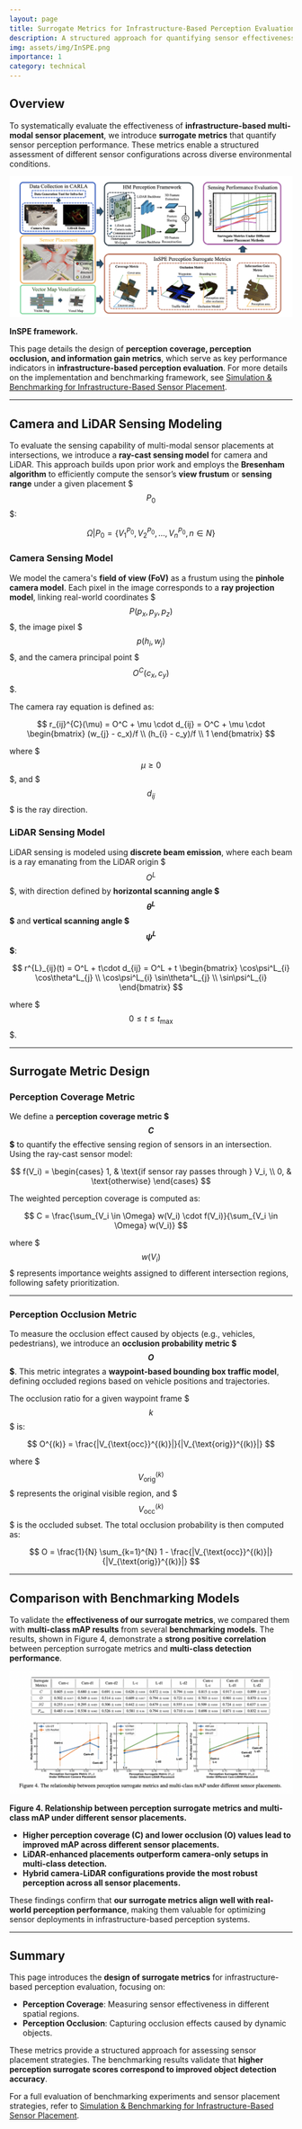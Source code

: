 ```yaml
---
layout: page
title: Surrogate Metrics for Infrastructure-Based Perception Evaluation
description: A structured approach for quantifying sensor effectiveness in infrastructure-based perception.
img: assets/img/InSPE.png
importance: 1
category: technical
---
```


## Overview  
To systematically evaluate the effectiveness of **infrastructure-based multi-modal sensor placement**, we introduce **surrogate metrics** that quantify sensor perception performance. These metrics enable a structured assessment of different sensor configurations across diverse environmental conditions.

<div class="row">
    <div class="col-md-12 text-center">
        <img src="/assets/img/InSPE-1.png" alt="Benchmarking Results" class="img-fluid rounded">
        <p class="text-center"><strong>InSPE framework.</strong></p>
    </div>
</div>

This page details the design of **perception coverage, perception occlusion, and information gain metrics**, which serve as key performance indicators in **infrastructure-based perception evaluation**. For more details on the implementation and benchmarking framework, see [Simulation & Benchmarking for Infrastructure-Based Sensor Placement](/_projects/10_project.md).

---

## Camera and LiDAR Sensing Modeling  
To evaluate the sensing capability of multi-modal sensor placements at intersections, we introduce a **ray-cast sensing model** for camera and LiDAR. This approach builds upon prior work and employs the **Bresenham algorithm** to efficiently compute the sensor’s **view frustum** or **sensing range** under a given placement $$$ P_0 $$$:

$$
    \Omega | P_0 = \{V_1^{P_0},V_2^{P_0},...,V_n^{P_0}, n \in N\}
$$

### **Camera Sensing Model**  
We model the camera's **field of view (FoV)** as a frustum using the **pinhole camera model**. Each pixel in the image corresponds to a **ray projection model**, linking real-world coordinates $$$ P(p_x, p_y, p_z) $$$, the image pixel $$$ p(h_i, w_j) $$$, and the camera principal point $$$ O^C(c_x, c_y) $$$. 

The camera ray equation is defined as:

$$
    r_{ij}^{C}(\mu) = O^C + \mu \cdot d_{ij} = O^C + \mu \cdot 
    \begin{bmatrix}
    (w_{j} - c_x)/f \\
    (h_{i} - c_y)/f \\
    1
    \end{bmatrix}
$$

where $$$ \mu \geq 0 $$$, and $$$ d_{ij} $$$ is the ray direction.

### **LiDAR Sensing Model**  
LiDAR sensing is modeled using **discrete beam emission**, where each beam is a ray emanating from the LiDAR origin $$$ O^L $$$, with direction defined by **horizontal scanning angle $$$ \theta^L $$$** and **vertical scanning angle $$$ \psi^L $$$**:

$$
    r^{L}_{ij}(t) = O^L + t\cdot d_{ij} = O^L + t
    \begin{bmatrix}
    \cos\psi^L_{i} \cos\theta^L_{j} \\
    \cos\psi^L_{i} \sin\theta^L_{j} \\
    \sin\psi^L_{i}
    \end{bmatrix}
$$

where $$$ 0 \le t \le t_{\max} $$$.

---

## Surrogate Metric Design  

### **Perception Coverage Metric**  
We define a **perception coverage metric $$$ C $$$** to quantify the effective sensing region of sensors in an intersection. Using the ray-cast sensor model:

$$
    f(V_i) =
    \begin{cases}
    1, & \text{if sensor ray passes through } V_i, \\
    0, & \text{otherwise}
    \end{cases}
$$

The weighted perception coverage is computed as:

$$
    C = \frac{\sum_{V_i \in \Omega} w(V_i) \cdot f(V_i)}{\sum_{V_i \in \Omega} w(V_i)}
$$

where $$$ w(V_i) $$$ represents importance weights assigned to different intersection regions, following safety prioritization.

---

### **Perception Occlusion Metric**  
To measure the occlusion effect caused by objects (e.g., vehicles, pedestrians), we introduce an **occlusion probability metric $$$ O $$$**. This metric integrates a **waypoint-based bounding box traffic model**, defining occluded regions based on vehicle positions and trajectories.

The occlusion ratio for a given waypoint frame $$$ k $$$ is:

$$
    O^{(k)} = \frac{|V_{\text{occ}}^{(k)}|}{|V_{\text{orig}}^{(k)}|}
$$

where $$$ V_{\text{orig}}^{(k)} $$$ represents the original visible region, and $$$ V_{\text{occ}}^{(k)} $$$ is the occluded subset. The total occlusion probability is then computed as:

$$
    O = \frac{1}{N} \sum_{k=1}^{N} 1 - \frac{|V_{\text{occ}}^{(k)}|}{|V_{\text{orig}}^{(k)}|}
$$

---

## **Comparison with Benchmarking Models**  
To validate the **effectiveness of our surrogate metrics**, we compared them with **multi-class mAP results** from several **benchmarking models**. The results, shown in Figure 4, demonstrate a **strong positive correlation** between perception surrogate metrics and **multi-class detection performance**.

<div class="row">
    <div class="col-md-12 text-center">
        <img src="/assets/img/sresult.png" alt="Benchmarking Results" class="img-fluid rounded">
        <p class="text-center"><strong>Figure 4. Relationship between perception surrogate metrics and multi-class mAP under different sensor placements.</strong></p>
    </div>
</div>

- **Higher perception coverage (C) and lower occlusion (O) values lead to improved mAP across different sensor placements.**  
- **LiDAR-enhanced placements outperform camera-only setups in multi-class detection.**  
- **Hybrid camera-LiDAR configurations provide the most robust perception across all sensor placements.**  

These findings confirm that **our surrogate metrics align well with real-world perception performance**, making them valuable for optimizing sensor deployments in infrastructure-based perception systems.

---

## Summary  
This page introduces the **design of surrogate metrics** for infrastructure-based perception evaluation, focusing on:  
- **Perception Coverage**: Measuring sensor effectiveness in different spatial regions.  
- **Perception Occlusion**: Capturing occlusion effects caused by dynamic objects.  

These metrics provide a structured approach for assessing sensor placement strategies. The benchmarking results validate that **higher perception surrogate scores correspond to improved object detection accuracy**.

For a full evaluation of benchmarking experiments and sensor placement strategies, refer to [Simulation & Benchmarking for Infrastructure-Based Sensor Placement](/_projects/10_project.md).
